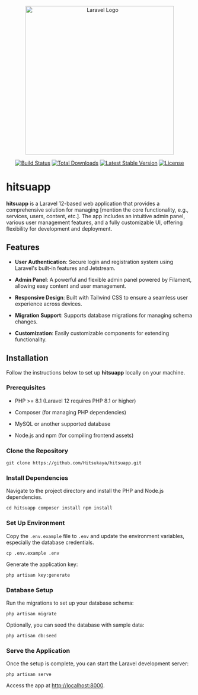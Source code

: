<p align="center"><a href="https://laravel.com" target="_blank"><img src="https://raw.githubusercontent.com/laravel/art/master/logo-lockup/5%20SVG/2%20CMYK/1%20Full%20Color/laravel-logolockup-cmyk-red.svg" width="400" alt="Laravel Logo"></a></p>

<p align="center">
<a href="https://github.com/laravel/framework/actions"><img src="https://github.com/laravel/framework/workflows/tests/badge.svg" alt="Build Status"></a>
<a href="https://packagist.org/packages/laravel/framework"><img src="https://img.shields.io/packagist/dt/laravel/framework" alt="Total Downloads"></a>
<a href="https://packagist.org/packages/laravel/framework"><img src="https://img.shields.io/packagist/v/laravel/framework" alt="Latest Stable Version"></a>
<a href="https://packagist.org/packages/laravel/framework"><img src="https://img.shields.io/packagist/l/laravel/framework" alt="License"></a>
</p>

# hitsuapp

**hitsuapp** is a Laravel 12-based web application that provides a comprehensive solution for managing [mention the core functionality, e.g., services, users, content, etc.]. The app includes an intuitive admin panel, various user management features, and a fully customizable UI, offering flexibility for development and deployment.

## Features

- **User Authentication**: Secure login and registration system using Laravel's built-in features and Jetstream.

- **Admin Panel**: A powerful and flexible admin panel powered by Filament, allowing easy content and user management.

- **Responsive Design**: Built with Tailwind CSS to ensure a seamless user experience across devices.

- **Migration Support**: Supports database migrations for managing schema changes.

- **Customization**: Easily customizable components for extending functionality.

## Installation

Follow the instructions below to set up **hitsuapp** locally on your machine.

### Prerequisites

- PHP >= 8.1 (Laravel 12 requires PHP 8.1 or higher)

- Composer (for managing PHP dependencies)

- MySQL or another supported database

- Node.js and npm (for compiling frontend assets)

### Clone the Repository

`git clone https://github.com/Hitsukaya/hitsuapp.git`

### Install Dependencies

Navigate to the project directory and install the PHP and Node.js dependencies.

`cd hitsuapp composer install npm install`

### Set Up Environment

Copy the `.env.example` file to `.env` and update the environment variables, especially the database credentials.

`cp .env.example .env`

Generate the application key:

`php artisan key:generate`

### Database Setup

Run the migrations to set up your database schema:

`php artisan migrate`

Optionally, you can seed the database with sample data:

`php artisan db:seed`

### Serve the Application

Once the setup is complete, you can start the Laravel development server:

`php artisan serve`

Access the app at [http://localhost:8000](http://localhost:8000).
